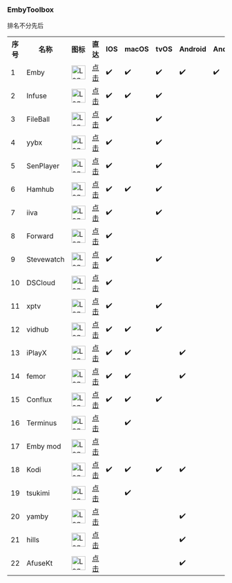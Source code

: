 ### EmbyToolbox
排名不分先后
<table>
    <tr>
        <th>序号</th>
        <th>名称</th>
        <th>图标</th>
		<th>直达</th>
        <th>IOS</th>
		<th>macOS</th>
		<th>tvOS</th>
		<th>Android</th>
		<th>AndroidTV</th>
		<th>Windows</th>
		<th>Linux</th>
    </tr>
	<tr>
        <td>1</td>
        <td>Emby</td>
        <td><img src="https://files.catbox.moe/3hb0p0.png" alt="Logo" style="width: 32px; height: 32px;"></td>
        <td><a href="https://emby.media/download.html">点击</a></td>
		<td>✔️</td><td>✔️</td><td>✔️</td><td>✔️</td><td>✔️</td><td>✔️</td><td>✔️</td>
    </tr>
	<tr>
        <td>2</td>
        <td>Infuse</td>
        <td><img src="https://files.catbox.moe/har91p.png" alt="Logo" style="width: 32px; height: 32px;"></td>
        <td><a href="https://apps.apple.com/cn/app/id1136220934">点击</a></td>
		<td>✔️</td><td>✔️</td><td>✔️</td><td>️</td><td></td><td></td><td></td>
    </tr>
    <tr>
        <td>3</td>
        <td>FileBall</td>
        <td><img src="https://files.catbox.moe/eo5c8f.png" alt="Logo" style="width: 32px; height: 32px;"></td>
        <td><a href="https://apps.apple.com/cn/app/id1558391784">点击</a></td>
		<td>✔️</td><td></td><td>✔️</td><td>️</td><td></td><td></td><td></td>
    </tr>
	<tr>
        <td>4</td>
        <td>yybx</td>
        <td><img src="https://files.catbox.moe/j20crc.png" alt="Logo" style="width: 32px; height: 32px;"></td>
        <td><a href="https://apps.apple.com/us/app/id1519723194">点击</a></td>
		<td>✔️</td><td></td><td>✔️</td><td>️</td><td></td><td></td><td></td>
    </tr>
	<tr>
        <td>5</td>
        <td>SenPlayer</td>
        <td><img src="https://files.catbox.moe/aqnknc.png" alt="Logo" style="width: 32px; height: 32px;"></td>
        <td><a href="https://apps.apple.com/cn/app/id6443975850">点击</a></td>
		<td>✔️</td><td></td><td>✔️</td><td>️</td><td></td><td></td><td></td>
    </tr>
	<tr>
        <td>6</td>
        <td>Hamhub</td>
        <td><img src="https://files.catbox.moe/rzo7hk.png" alt="Logo" style="width: 32px; height: 32px;"></td>
        <td><a href="https://apps.apple.com/cn/app/id6458691598">点击</a></td>
		<td>✔️</td><td>✔️</td><td>✔️</td><td>️</td><td></td><td></td><td></td>
    </tr>
	<tr>
        <td>7</td>
        <td>iiva</td>
        <td><img src="https://files.catbox.moe/ka8bz1.png" alt="Logo" style="width: 32px; height: 32px;"></td>
        <td><a href="https://apps.apple.com/us/app/id1614231457">点击</a></td>
		<td>✔️</td><td></td><td>✔️</td><td>️</td><td></td><td></td><td></td>
    </tr>
	<tr>
        <td>8</td>
        <td>Forward</td>
        <td><img src="https://files.catbox.moe/lg2r1g.png" alt="Logo" style="width: 32px; height: 32px;"></td>
        <td><a href="https://apps.apple.com/us/app/id6503940939">点击</a></td>
		<td>✔️</td><td></td><td></td><td>️</td><td></td><td></td><td></td>
    </tr>
	<tr>
        <td>9</td>
        <td>Stevewatch</td>
        <td><img src="https://files.catbox.moe/hrs5gm.png" alt="Logo" style="width: 32px; height: 32px;"></td>
        <td><a href="https://apps.apple.com/us/app/id6478312533">点击</a></td>
		<td>✔️</td><td></td><td>✔️</td><td>️</td><td></td><td></td><td></td>
    </tr>
	<tr>
        <td>10</td>
        <td>DSCloud</td>
        <td><img src="https://files.catbox.moe/407p7c.png" alt="Logo" style="width: 32px; height: 32px;"></td>
        <td><a href="https://apps.apple.com/cn/app/id590216612">点击</a></td>
		<td>✔️</td><td></td><td></td><td>️</td><td></td><td></td><td></td>
    </tr>
	<tr>
        <td>11</td>
        <td>xptv</td>
        <td><img src="https://files.catbox.moe/ckmovi.png" alt="Logo" style="width: 32px; height: 32px;"></td>
        <td><a href="https://apps.apple.com/us/app/id6459409368">点击</a></td>
		<td>✔️</td><td></td><td>✔️</td><td>️</td><td></td><td></td><td></td>
    </tr>
	<tr>
        <td>12</td>
        <td>vidhub</td>
        <td><img src="https://files.catbox.moe/o5wx7h.png" alt="Logo" style="width: 32px; height: 32px;"></td>
        <td><a href="https://apps.apple.com/cn/app/id1659622164">点击</a></td>
		<td>✔️</td><td>✔️</td><td>✔️</td><td>️</td><td></td><td></td><td></td>
    </tr>
	<tr>
        <td>13</td>
        <td>iPlayX</td>
        <td><img src="https://files.catbox.moe/bt3i0v.png" alt="Logo" style="width: 32px; height: 32px;"></td>
        <td><a href="https://github.com/ourfor/iPlay/?tab=readme-ov-file#-download">点击</a></td>
		<td>✔️</td><td>✔️</td><td></td><td>️✔️</td><td></td><td>✔️</td><td></td>
    </tr>
	<tr>
        <td>14</td>
        <td>femor</td>
        <td><img src="https://files.catbox.moe/lllucn.png" alt="Logo" style="width: 32px; height: 32px;"></td>
        <td><a href="https://t.me/hkaemby/33047">点击</a></td>
		<td>✔️</td><td>✔️</td><td></td><td>️✔️</td><td></td><td>✔️</td><td></td>
    </tr>
	<tr>
        <td>15</td>
        <td>Conflux</td>
        <td><img src="https://files.catbox.moe/3ne4ea.png" alt="Logo" style="width: 32px; height: 32px;"></td>
        <td><a href="https://apps.apple.com/us/app/id6450330892">点击</a></td>
		<td>✔️</td><td>✔️</td><td>✔️</td><td>️</td><td></td><td></td><td></td>
    </tr>
	<tr>
        <td>16</td>
        <td>Terminus</td>
        <td><img src="https://files.catbox.moe/h8udkj.png" alt="Logo" style="width: 32px; height: 32px;"></td>
        <td><a href="https://github.com/Terminus-Media/jellyfin-media-player">点击</a></td>
		<td></td><td>✔️</td><td></td><td>️</td><td></td><td>✔️</td><td>✔️</td>
    </tr>
	<tr>
        <td>17</td>
        <td>Emby mod</td>
        <td><img src="https://files.catbox.moe/3hb0p0.png" alt="Logo" style="width: 32px; height: 32px;"></td>
        <td><a href="https://t.me/ddgksf2023/224">点击</a></td>
		<td></td><td></td><td></td><td>️</td><td></td><td>✔️</td><td></td>
    </tr>
	<tr>
        <td>18</td>
        <td>Kodi</td>
        <td><img src="https://files.catbox.moe/ct78vr.png" alt="Logo" style="width: 32px; height: 32px;"></td>
        <td><a href="https://kodi.tv/download/">点击</a></td>
		<td>✔️</td><td>✔️</td><td>✔️</td><td>️✔️</td><td></td><td>✔️</td><td>✔️</td>
    </tr>
	<tr>
        <td>19</td>
        <td>tsukimi</td>
        <td><img src="https://files.catbox.moe/fni9nw.png" alt="Logo" style="width: 32px; height: 32px;"></td>
        <td><a href="https://github.com/tsukinaha/tsukimi/releases">点击</a></td>
		<td></td><td>✔️</td><td></td><td>️</td><td></td><td>✔️</td><td>✔️</td>
    </tr>
	<tr>
        <td>20</td>
        <td>yamby</td>
        <td><img src="https://files.catbox.moe/7mbcb4.png" alt="Logo" style="width: 32px; height: 32px;"></td>
        <td><a href="https://t.me/yamby_release">点击</a></td>
		<td></td><td></td><td></td><td>️✔️</td><td></td><td></td><td></td>
    </tr>
	<tr>
        <td>21</td>
        <td>hills</td>
        <td><img src="https://files.catbox.moe/79ifgs.png" alt="Logo" style="width: 32px; height: 32px;"></td>
        <td><a href="https://play.google.com/store/apps/details?id=com.mountains.hills">点击</a></td>
		<td></td><td></td><td></td><td>️✔️</td><td></td><td></td><td></td>
    </tr>
	<tr>
        <td>22</td>
        <td>AfuseKt</td>
        <td><img src="https://files.catbox.moe/0e2da5.png" alt="Logo" style="width: 32px; height: 32px;"></td>
        <td><a href="https://github.com/AttemptD/AfuseKt-release/releases">点击</a></td>
		<td></td><td></td><td></td><td>️✔️</td><td></td><td></td><td></td>
    </tr>
</table>
